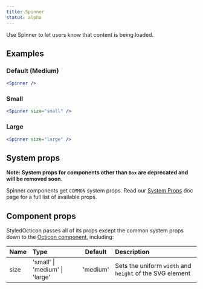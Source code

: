 ```yaml
---
title: Spinner
status: alpha
---
```


Use Spinner to let users know that content is being loaded.

## Examples

### Default (Medium)

```jsx live
<Spinner />
```

### Small

```jsx live
<Spinner size="small" />
```

### Large

```jsx live
<Spinner size="large" />
```

## System props

**Note: System props for components other than `Box` are deprecated and will be removed soon.**

Spinner components get `COMMON` system props. Read our [System Props](/system-props) doc page for a full list of available props.

## Component props

StyledOcticon passes all of its props except the common system props down to the [Octicon component](https://github.com/primer/octicons/tree/master/lib/octicons_react#usage), including:

| Name | Type                                   | Default  | Description                                              |
| :--- | :------------------------------------- | :------: | :------------------------------------------------------- |
| size | 'small' &#124; 'medium' &#124; 'large' | 'medium' | Sets the uniform `width` and `height` of the SVG element |
